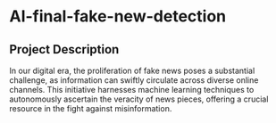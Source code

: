 # AI-final-fake-new-detection

## Project Description
In our digital era, the proliferation of fake news poses a substantial challenge, as information can swiftly circulate across diverse online channels. This initiative harnesses machine learning techniques to autonomously ascertain the veracity of news pieces, offering a crucial resource in the fight against misinformation.

